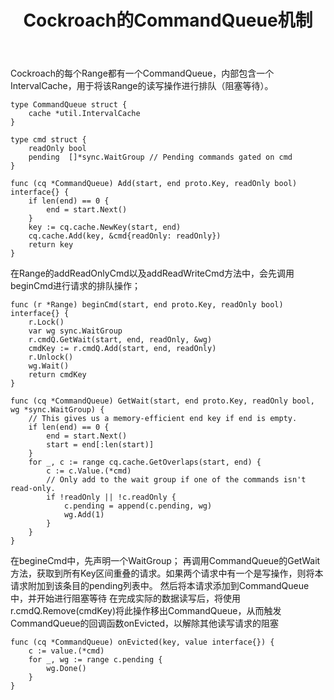 ﻿---
layout: post
category: "code"
title:  "Cockroach的CommandQueue机制"
tags: [Cockroach]
---

Cockroach的每个Range都有一个CommandQueue，内部包含一个IntervalCache，用于将该Range的读写操作进行排队（阻塞等待）。

```
type CommandQueue struct {
	cache *util.IntervalCache
}

type cmd struct {
	readOnly bool
	pending  []*sync.WaitGroup // Pending commands gated on cmd
}

func (cq *CommandQueue) Add(start, end proto.Key, readOnly bool) interface{} {
	if len(end) == 0 {
		end = start.Next()
	}
	key := cq.cache.NewKey(start, end)
	cq.cache.Add(key, &cmd{readOnly: readOnly})
	return key
}
```

在Range的addReadOnlyCmd以及addReadWriteCmd方法中，会先调用beginCmd进行请求的排队操作；

```
func (r *Range) beginCmd(start, end proto.Key, readOnly bool) interface{} {
	r.Lock()
	var wg sync.WaitGroup
	r.cmdQ.GetWait(start, end, readOnly, &wg)
	cmdKey := r.cmdQ.Add(start, end, readOnly)
	r.Unlock()
	wg.Wait()
	return cmdKey
}

func (cq *CommandQueue) GetWait(start, end proto.Key, readOnly bool, wg *sync.WaitGroup) {
	// This gives us a memory-efficient end key if end is empty.
	if len(end) == 0 {
		end = start.Next()
		start = end[:len(start)]
	}
	for _, c := range cq.cache.GetOverlaps(start, end) {
		c := c.Value.(*cmd)
		// Only add to the wait group if one of the commands isn't read-only.
		if !readOnly || !c.readOnly {
			c.pending = append(c.pending, wg)
			wg.Add(1)
		}
	}
}
```

在begineCmd中，先声明一个WaitGroup；
再调用CommandQueue的GetWait方法，获取到所有Key区间重叠的请求。如果两个请求中有一个是写操作，则将本请求附加到该条目的pending列表中。
然后将本请求添加到CommandQueue中，并开始进行阻塞等待
在完成实际的数据读写后，将使用r.cmdQ.Remove(cmdKey)将此操作移出CommandQueue，从而触发CommandQueue的回调函数onEvicted，以解除其他读写请求的阻塞

```
func (cq *CommandQueue) onEvicted(key, value interface{}) {
	c := value.(*cmd)
	for _, wg := range c.pending {
		wg.Done()
	}
}
```